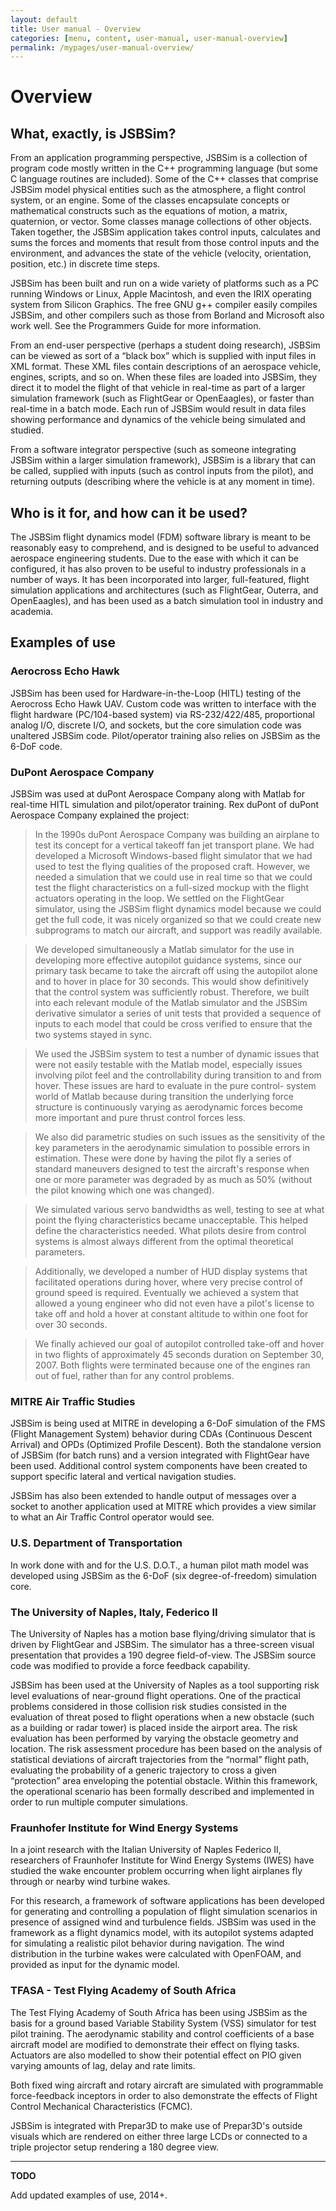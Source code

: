 ```yaml
---
layout: default
title: User manual - Overview
categories: [menu, content, user-manual, user-manual-overview]
permalink: /mypages/user-manual-overview/
---
```


# Overview

## What, exactly, is JSBSim?

From an application programming perspective, JSBSim is a collection of program code mostly written in the C++ programming language (but some C language routines are included). Some of the C++ classes that comprise JSBSim model physical entities such as the atmosphere, a flight control system, or an engine. Some of the classes encapsulate concepts or mathematical constructs such as the equations of motion, a matrix, quaternion, or vector. Some classes manage collections of other objects. Taken together, the JSBSim application takes control inputs, calculates and sums the forces and moments that result from those control inputs and the
environment, and advances the state of the vehicle (velocity, orientation, position, etc.) in discrete time steps.

JSBSim has been built and run on a wide variety of platforms such as a PC running Windows or Linux, Apple Macintosh, and even the IRIX operating system from Silicon Graphics. The free GNU g++ compiler easily compiles JSBSim, and other compilers such as those from Borland and Microsoft also work well. See the Programmers Guide for more information.

From an end-user perspective (perhaps a student doing research), JSBSim can be viewed as sort of a “black box” which is supplied with input files in XML format. These XML files contain descriptions of an aerospace vehicle, engines, scripts, and so on. When these files are loaded into JSBSim, they direct it to model the flight of that vehicle in real-time as part of a larger simulation framework (such as FlightGear or OpenEaagles), or faster than real-time in a batch mode. Each run of JSBSim would result in data files showing performance and dynamics of the vehicle being simulated and studied.

From a software integrator perspective (such as someone integrating JSBSim within a larger simulation framework), JSBSim is a library that can be called, supplied with inputs (such as control inputs from the pilot), and returning outputs (describing where the vehicle is at any moment in time).

## Who is it for, and how can it be used?

The JSBSim flight dynamics model (FDM) software library is meant to be reasonably easy to comprehend, and is designed to be useful to advanced aerospace engineering students. Due to the ease with which it can be configured, it has also proven to be useful to industry professionals in a number of ways. It has been incorporated into larger, full-featured, flight simulation applications and architectures (such as FlightGear, Outerra, and OpenEaagles), and has been used as a batch simulation tool in industry and academia.

## Examples of use

### Aerocross Echo Hawk

JSBSim has been used for Hardware-in-the-Loop (HITL) testing of the Aerocross Echo Hawk UAV. Custom code was written to interface with the flight hardware (PC/104-based system) via RS-232/422/485, proportional analog I/O, discrete I/O, and sockets, but the core simulation code was unaltered JSBSim code. Pilot/operator training also relies on JSBSim as the 6-DoF code.

### DuPont Aerospace Company

JSBSim was used at duPont Aerospace Company along with Matlab for real-time HITL simulation and pilot/operator training. Rex duPont of duPont Aerospace Company explained the project:

> In the 1990s duPont Aerospace Company was building an airplane to test its concept for a vertical takeoff fan jet transport plane. We had developed a Microsoft Windows-based flight simulator that we had used to test the flying qualities of the proposed craft. However, we needed a simulation that we could use in real time so that we could test the flight characteristics on a full-sized mockup with the flight actuators operating in the loop. We settled on the FlightGear simulator, using the JSBSim flight dynamics model because we could get the full code, it was nicely organized so that we could create new subprograms to match our aircraft, and support was readily available.

> We developed simultaneously a Matlab simulator for the use in developing more effective autopilot guidance systems, since our primary task became to take the aircraft off using the autopilot alone and to hover in place for 30 seconds. This would show definitively that the control system was sufficiently robust. Therefore, we built into each relevant module of the Matlab simulator and the JSBSim derivative simulator a series of unit tests that provided a sequence of inputs to each model that could be cross verified to ensure that the two systems stayed in sync.

> We used the JSBSim system to test a number of dynamic issues that were not easily testable with the Matlab model, especially issues involving pilot feel and the controllability during transition to and from hover. These issues are hard to evaluate in the pure control-
system world of Matlab because during transition the underlying force structure is continuously varying as aerodynamic forces become more important and pure thrust control forces less.

> We also did parametric studies on such issues as the sensitivity of the key parameters in the aerodynamic simulation to possible errors in estimation. These were done by having the pilot fly a series of standard maneuvers designed to test the aircraft's response when one or more parameter was degraded by as much as 50% (without the pilot knowing which one was changed).

> We simulated various servo bandwidths as well, testing to see at what point the flying characteristics became unacceptable. This helped define the characteristics needed. What pilots desire from control systems is almost always different from the optimal theoretical parameters.

> Additionally, we developed a number of HUD display systems that facilitated operations during hover, where very precise control of ground speed is required. Eventually we achieved a system that allowed a young engineer who did not even have a pilot's license to take off and hold a hover at constant altitude to within one foot for over 30 seconds.

> We finally achieved our goal of autopilot controlled take-off and hover in two flights of approximately 45 seconds duration on September 30, 2007. Both flights were terminated because one of the engines ran out of fuel, rather than for any control problems.

### MITRE Air Traffic Studies

JSBSim is being used at MITRE in developing a 6-DoF simulation of the FMS (Flight Management System) behavior during CDAs (Continuous Descent Arrival) and OPDs (Optimized Profile Descent). Both the standalone version of JSBSim (for batch runs) and a version integrated with FlightGear have been used. Additional control system components have been created to support specific lateral and vertical navigation studies.

JSBSim has also been extended to handle output of messages over a socket to another application used at MITRE which provides a view
similar to what an Air Traffic Control operator would see.

### U.S. Department of Transportation

In work done with and for the U.S. D.O.T., a human pilot math model was developed using JSBSim as the 6-DoF (six degree-of-freedom) simulation core.

### The University of Naples, Italy, Federico II

The University of Naples has a motion base flying/driving simulator that is driven by FlightGear and JSBSim. The simulator has a three-screen visual presentation that provides a 190 degree field-of-view. The JSBSim source code was modified to provide a force feedback capability.

JSBSim has been used at the University of Naples as a tool supporting risk level evaluations of near-ground flight operations. One of the practical problems considered in those collision risk studies consisted in the evaluation of threat posed to flight operations when a new obstacle (such as a building or radar tower) is placed inside the airport area. The risk evaluation has been
performed by varying the obstacle geometry and location. The risk assessment procedure has been based on the analysis of statistical deviations of aircraft trajectories from the “normal” flight path, evaluating the probability of a generic trajectory to cross a given “protection” area enveloping the potential obstacle. Within this framework, the operational scenario has been formally described and implemented in order to run multiple computer simulations.

### Fraunhofer Institute for Wind Energy Systems

In a joint research with the Italian University of Naples Federico II, researchers of Fraunhofer Institute for Wind Energy Systems (IWES) have studied the wake encounter problem occurring when light airplanes fly through or nearby wind turbine wakes.

For this research, a framework of software applications has been developed for generating and controlling a population of flight simulation scenarios in presence of assigned wind and turbulence fields. JSBSim was used in the framework as a flight dynamics model, with its autopilot systems adapted for simulating a realistic pilot behavior during navigation.
The wind distribution in the turbine wakes were calculated with OpenFOAM, and provided as input for the dynamic model.

### TFASA - Test Flying Academy of South Africa

The Test Flying Academy of South Africa has been using JSBSim as the basis for a ground based Variable Stability System (VSS) simulator for test pilot training. The aerodynamic stability and control coefficients of a base aircraft model are modified to demonstrate their effect on flying tasks. Actuators are also modelled to show their potential effect on PIO given varying amounts of lag, delay and rate limits.

Both fixed wing aircraft and rotary aircraft are simulated with programmable force-feedback inceptors in order to also demonstrate the effects of Flight Control Mechanical Characteristics (FCMC).

JSBSim is integrated with Prepar3D to make use of Prepar3D's outside visuals which are rendered on either three large LCDs or connected to a triple projector setup rendering a 180 degree view.

---

**TODO**

Add updated examples of use, 2014+.
